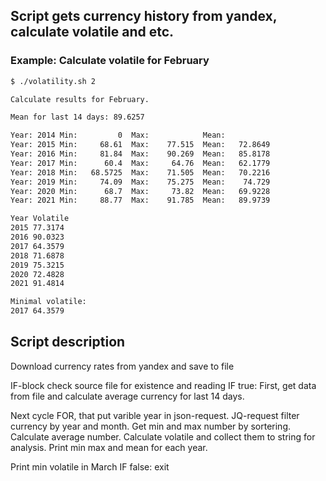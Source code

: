 ## Script gets currency history from yandex, calculate volatile and etc.

### Example: Calculate volatile for February
````bash
$ ./volatility.sh 2

Calculate results for February.

Mean for last 14 days: 89.6257

Year: 2014 Min:         0  Max:            Mean:          
Year: 2015 Min:     68.61  Max:    77.515  Mean:   72.8649
Year: 2016 Min:     81.84  Max:    90.269  Mean:   85.8178
Year: 2017 Min:      60.4  Max:     64.76  Mean:   62.1779
Year: 2018 Min:   68.5725  Max:    71.505  Mean:   70.2216
Year: 2019 Min:     74.09  Max:    75.275  Mean:    74.729
Year: 2020 Min:      68.7  Max:     73.82  Mean:   69.9228
Year: 2021 Min:     88.77  Max:    91.785  Mean:   89.9739

Year Volatile
2015 77.3174 
2016 90.0323 
2017 64.3579 
2018 71.6878 
2019 75.3215 
2020 72.4828 
2021 91.4814 

Minimal volatile: 
2017 64.3579 
````
## Script description
Download currency rates from yandex and save to file

IF-block check source file for existence and reading
IF true:
  First, get data from file and calculate average currency for last 14 days.

  Next cycle FOR, that put varible year in json-request.
  JQ-request filter currency by year and month.
  Get min and max number by sortering.
  Calculate average number.
  Calculate volatile and collect them to string for analysis.
  Print min max and mean for each year.
  
  Print min volatile in March
IF false:
  exit
